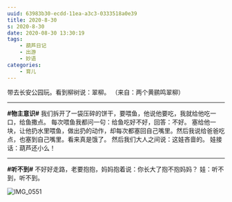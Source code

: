 ```yaml
---
uuid: 63983b30-ecdd-11ea-a3c3-0333518a0e39
title: 2020-8-30
s: 2020-8-30
date: 2020-08-30 13:30:19
tags:
	- 葫芦日记
	- 出游
	- 妙语
categories:
	- 育儿
---
```




带去长安公园玩。看到柳树说：翠柳。 （来自：两个黄鹂鸣翠柳）

---



**\#物主意识\#**
我们拆开了一袋压碎的饼干，要喂鱼，他说他要吃，我就给他吃一口，给鱼撒点。
每次喂鱼我都问一句：给鱼吃好不好，回答：不好。
塞给他一块，让他扔水里喂鱼，做出扔的动作，却每次都塞回自己嘴里。然后我说给爸爸吃点，也塞到自己嘴里。看来真是饿了。
然后我们大人之间说：这娃吝啬的。
娃接话：葫芦还小么！

---



**\#听不到\#**
不好好走路，老要抱抱，妈妈抱着说：你长大了抱不抱妈妈？
娃：听不到，听不到。



<img src="http://blog-assets.liupei.xin/assets/2020-8-30/IMG_0551.jpg-public" alt="IMG_0551"  />
